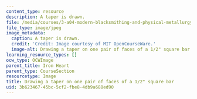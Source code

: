 ```yaml
---
content_type: resource
description: A taper is drawn.
file: /media/courses/3-a04-modern-blacksmithing-and-physical-metallurgy-fall-2008/3b62346745bc5cf2fbe84db9a688ed90_116.jpg
file_type: image/jpeg
image_metadata:
  caption: A taper is drawn.
  credit: 'Credit: Image courtesy of MIT OpenCourseWare.'
  image-alt: Drawing a taper on one pair of faces of a 1/2" square bar.
learning_resource_types: []
ocw_type: OCWImage
parent_title: Iron Heart
parent_type: CourseSection
resourcetype: Image
title: Drawing a taper on one pair of faces of a 1/2" square bar
uid: 3b623467-45bc-5cf2-fbe8-4db9a688ed90
---
```

